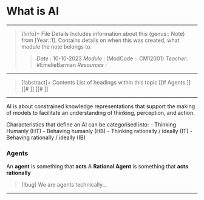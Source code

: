# What is AI
---
> [!info]+ File Details
> Includes information about this (genus:: Note) from [Year::1]. Contains details on when this was created, what module the note belongs to.
> > *Date :*  10-10-2023 
> > *Module :* (ModCode :: CM12001) 
> > *Teacher*: #EmelieBarman
> > *Resources :*

---
> [!abstract]+ Contents
> List of headings within this topic
> [[# Agents ]]
> [[# ]]
> [[# ]]
> 
--- 

AI is about constrained knowledge representations that support the making of models to facilitate an understanding of thinking, perception, and action.

Characteristics that define an AI can be categorised into: 
	- Thinking Humanly (HT)
	- Behaving humanly (HB)
	- Thinking rationally / ideally (IT)
	- Behaving rationally / ideally (IB)

### Agents

An **agent** is something that **acts** 
A **Rational Agent** is something that **acts rationally**

> [!bug] We are agents technically...


---